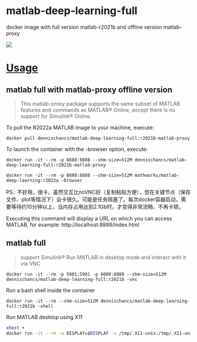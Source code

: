 # matlab-deep-learning-full
 docker image with full version matlab-r2021b and offline version matlab-proxy

![](https://images.weserv.nl?url=https://raw.githubusercontent.com/dennischancs/matlab-deep-learning-full/main/img/202204111143082.png)

# [Usage](https://hub.docker.com/r/mathworks/matlab-deep-learning#How-to-use-this-image)

## matlab full with matlab-proxy offline version
> This matlab-proxy package supports the same subset of MATLAB features and commands as MATLAB® Online, except there is no support for Simulink® Online.

To pull the R2022a MATLAB image to your machine, execute:

`docker pull dennischancs/matlab-deep-learning-full:r2021b-matlab-proxy`

To launch the container with the -browser option, execute:

`docker run -it --rm -p 8888:8888 --shm-size=512M dennischancs/matlab-deep-learning-full:r2021b-matlab-proxy`

`docker run -it --rm -p 8888:8888 --shm-size=512M mathworks/matlab-deep-learning:r2022a -browser`

PS.: 不好用，很卡。虽然交互比noVNC好（复制粘贴方便），但在关键节点（保存文件、plot等情况下）会卡很久。可能是任务阻塞了。每次docker容器启动，需要等待约10分钟以上，当内存占用达到2.1Gb时，才变得非常流畅、不再卡顿。

Executing this command will display a URL on which you can access MATLAB, for example:
http://localhost:8888/index.html

## matlab full
> support Simulink®
Run MATLAB in desktop mode and interact with it via VNC

`docker run -it --rm -p 5901:5901 -p 6080:6080 --shm-size=512M dennischancs/matlab-deep-learning-full:r2021b -vnc`

Run a bash shell inside the container

`docker run -it --rm --shm-size=512M dennischancs/matlab-deep-learning-full:r2021b -shell`

Run MATLAB desktop using X11

```bash
xhost +
docker run -it --rm -e DISPLAY=$DISPLAY -v /tmp/.X11-unix:/tmp/.X11-unix:ro --shm-size=512M dennischancs/matlab-deep-learning-full:r2021b
```

